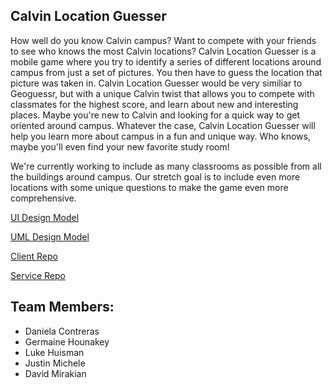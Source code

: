 ## Calvin Location Guesser


How well do you know Calvin campus? Want to compete with your friends to see who knows the most Calvin locations? Calvin Location Guesser is a mobile game where you try to identify a series of different locations around campus from just a set of pictures. You then have to guess the location that picture was taken in. Calvin Location Guesser would be very similiar to Geoguessr, but with a unique Calvin twist that allows you to compete with classmates for the highest score, and learn about new and interesting places. Maybe you're new to Calvin and looking for a quick way to get oriented around campus.  Whatever the case, Calvin Location Guesser will help you learn more about campus in a fun and unique way. Who knows, maybe you'll even find your new favorite study room!

We're currently working to include as many classrooms as possible from all the buildings around campus. Our stretch goal is to include even more locations with some unique questions to make the game even more comprehensive.

[UI Design Model](https://github.com/cs262-TheBTeam/Project/blob/main/UI%20Model.jpg)

[UML Design Model](https://github.com/cs262-TheBTeam/Project/blob/main/domainModel.pdf)

[Client Repo](https://github.com/cs262-TheBTeam/Client)

[Service Repo](https://github.com/calvin-cs262-fall2022-teamG/Service0)

## Team Members: 

- Daniela Contreras
- Germaine Hounakey
- Luke Huisman
- Justin Michele
- David Mirakian
